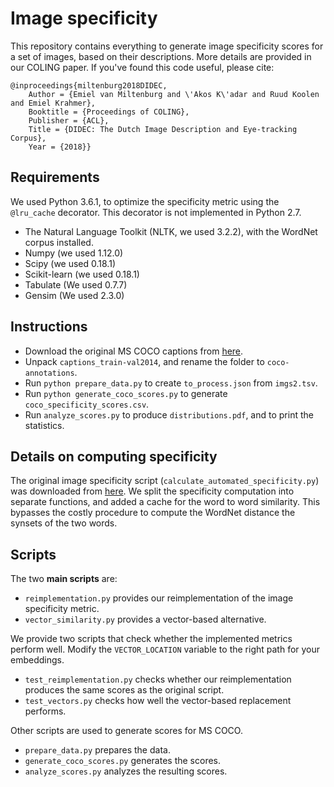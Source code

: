 # Image specificity

This repository contains everything to generate image specificity scores for a set of images, based on their descriptions.
More details are provided in our COLING paper. If you've found this code useful, please cite:

```
@inproceedings{miltenburg2018DIDEC,
	Author = {Emiel van Miltenburg and \'Akos K\'adar and Ruud Koolen and Emiel Krahmer},
	Booktitle = {Proceedings of COLING},
	Publisher = {ACL},
	Title = {DIDEC: The Dutch Image Description and Eye-tracking Corpus},
	Year = {2018}}
```

## Requirements
We used Python 3.6.1, to optimize the specificity metric using the `@lru_cache` decorator.
This decorator is not implemented in Python 2.7.

* The Natural Language Toolkit (NLTK, we used 3.2.2), with the WordNet corpus installed.
* Numpy (we used 1.12.0)
* Scipy (we used 0.18.1)
* Scikit-learn (we used 0.18.1)
* Tabulate (We used 0.7.7)
* Gensim (We used 2.3.0)

## Instructions
* Download the original MS COCO captions from [here](http://msvocds.blob.core.windows.net/annotations-1-0-3/captions_train-val2014.zip).
* Unpack `captions_train-val2014`, and rename the folder to `coco-annotations`.
* Run `python prepare_data.py` to create `to_process.json` from `imgs2.tsv`.
* Run `python generate_coco_scores.py` to generate `coco_specificity_scores.csv`.
* Run `analyze_scores.py` to produce `distributions.pdf`, and to print the statistics.

## Details on computing specificity
The original image specificity script (`calculate_automated_specificity.py`) was downloaded from [here](https://github.com/jasmainak/specificity).
We split the specificity computation into separate functions, and added a cache for the word to word similarity.
This bypasses the costly procedure to compute the WordNet distance the synsets of the two words.

## Scripts

The two **main scripts** are:

* `reimplementation.py` provides our reimplementation of the image specificity metric.
* `vector_similarity.py` provides a vector-based alternative.

We provide two scripts that check whether the implemented metrics perform well.
Modify the `VECTOR_LOCATION` variable to the right path for your embeddings.

* `test_reimplementation.py` checks whether our reimplementation produces the same scores as the original script.
* `test_vectors.py` checks how well the vector-based replacement performs.

Other scripts are used to generate scores for MS COCO.

* `prepare_data.py` prepares the data.
* `generate_coco_scores.py` generates the scores.
* `analyze_scores.py` analyzes the resulting scores.
